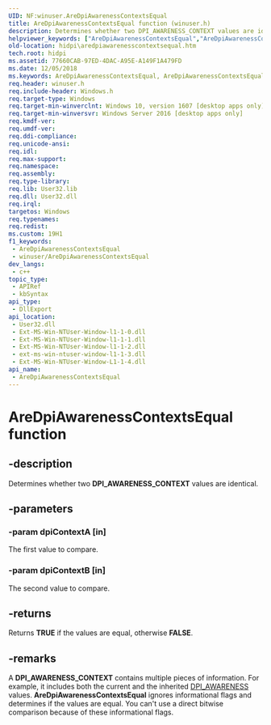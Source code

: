 ```yaml
---
UID: NF:winuser.AreDpiAwarenessContextsEqual
title: AreDpiAwarenessContextsEqual function (winuser.h)
description: Determines whether two DPI_AWARENESS_CONTEXT values are identical.
helpviewer_keywords: ["AreDpiAwarenessContextsEqual","AreDpiAwarenessContextsEqual function [High DPI]","hidpi.aredpiawarenesscontextsequal","winuser/AreDpiAwarenessContextsEqual"]
old-location: hidpi\aredpiawarenesscontextsequal.htm
tech.root: hidpi
ms.assetid: 77660CAB-97ED-4DAC-A95E-A149F1A479FD
ms.date: 12/05/2018
ms.keywords: AreDpiAwarenessContextsEqual, AreDpiAwarenessContextsEqual function [High DPI], hidpi.aredpiawarenesscontextsequal, winuser/AreDpiAwarenessContextsEqual
req.header: winuser.h
req.include-header: Windows.h
req.target-type: Windows
req.target-min-winverclnt: Windows 10, version 1607 [desktop apps only]
req.target-min-winversvr: Windows Server 2016 [desktop apps only]
req.kmdf-ver: 
req.umdf-ver: 
req.ddi-compliance: 
req.unicode-ansi: 
req.idl: 
req.max-support: 
req.namespace: 
req.assembly: 
req.type-library: 
req.lib: User32.lib
req.dll: User32.dll
req.irql: 
targetos: Windows
req.typenames: 
req.redist: 
ms.custom: 19H1
f1_keywords:
 - AreDpiAwarenessContextsEqual
 - winuser/AreDpiAwarenessContextsEqual
dev_langs:
 - c++
topic_type:
 - APIRef
 - kbSyntax
api_type:
 - DllExport
api_location:
 - User32.dll
 - Ext-MS-Win-NTUser-Window-l1-1-0.dll
 - Ext-MS-Win-NTUser-Window-l1-1-1.dll
 - Ext-MS-Win-NTUser-Window-l1-1-2.dll
 - ext-ms-win-ntuser-window-l1-1-3.dll
 - Ext-MS-Win-NTUser-Window-L1-1-4.dll
api_name:
 - AreDpiAwarenessContextsEqual
---
```


# AreDpiAwarenessContextsEqual function


## -description

Determines whether two <b>DPI_AWARENESS_CONTEXT</b> values are identical.

## -parameters

### -param dpiContextA [in]

The first value to compare.

### -param dpiContextB [in]

The second value to compare.

## -returns

Returns <b>TRUE</b> if the values are equal, otherwise <b>FALSE</b>.

## -remarks

A <b>DPI_AWARENESS_CONTEXT</b> contains multiple pieces of information. For example, it includes both the current and the inherited <a href="/windows/desktop/api/windef/ne-windef-dpi_awareness">DPI_AWARENESS</a> values. <b>AreDpiAwarenessContextsEqual</b> ignores informational flags and determines if the values are equal. You can't use a direct bitwise comparison because of these informational flags.